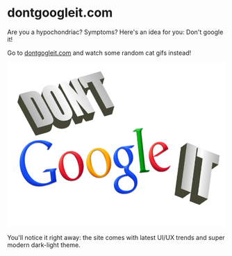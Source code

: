 # dontgoogleit.com

Are you a hypochondriac? Symptoms?
Here's an idea for you: Don't google it!

Go to [dontgogleit.com](https://dontgogleit.com/) and watch some random cat gifs instead!

![thumb](assets/images/thumb.png)

You'll notice it right away: the site comes with latest UI/UX trends and super modern dark-light theme.

